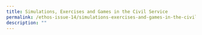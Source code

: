```yaml
---
title: Simulations, Exercises and Games in the Civil Service
permalink: /ethos-issue-14/simulations-exercises-and-games-in-the-civil-service/
description: ""
---
```

